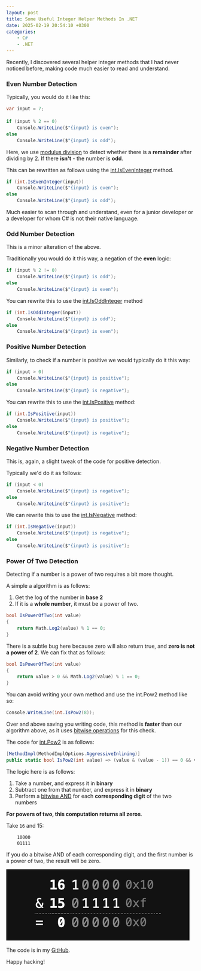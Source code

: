 ```yaml
---
layout: post
title: Some Useful Integer Helper Methods In .NET
date: 2025-02-19 20:54:10 +0300
categories:
    - C#
    - .NET
---
```


Recently, I discovered several helper integer methods that I had never noticed before, making code much easier to read and understand.

### Even Number Detection

Typically, you would do it like this:

```c#
var input = 7;

if (input % 2 == 0)
    Console.WriteLine($"{input} is even");
else
    Console.WriteLine($"{input} is odd");
```

Here, we use [modulus division](https://en.wikipedia.org/wiki/Modulo) to detect whether there is a **remainder** after dividing by 2. If there **isn't** - the number is **odd**.

This can be rewritten as follows using the [int.IsEvenInteger](https://learn.microsoft.com/en-us/dotnet/api/system.int32.iseveninteger?view=net-9.0) method.

```c#
if (int.IsEvenInteger(input))
    Console.WriteLine($"{input} is even");
else
    Console.WriteLine($"{input} is odd");
```

Much easier to scan through and understand, even for a junior developer or a developer for whom C# is not their native language.

### Odd Number Detection

This is a minor alteration of the above.

Traditionally you would do it this way, a negation of the **even** logic:

```c#
if (input % 2 != 0)
    Console.WriteLine($"{input} is odd");
else
    Console.WriteLine($"{input} is even");
```

You can rewrite this to use the [int.IsOddInteger](https://learn.microsoft.com/en-us/dotnet/api/system.int32.isoddinteger?view=net-9.0) method

```c#
if (int.IsOddInteger(input))
    Console.WriteLine($"{input} is odd");
else
    Console.WriteLine($"{input} is even");
```

### Positive Number Detection

Similarly, to check if a number is positive we would typically do it this way:

```c#
if (input > 0)
    Console.WriteLine($"{input} is positive");
else
    Console.WriteLine($"{input} is negative");
```

You can rewrite this to use the [int.IsPositive](https://learn.microsoft.com/en-us/dotnet/api/system.int32.ispositive?view=net-9.0) method:

```c#
if (int.IsPositive(input))
    Console.WriteLine($"{input} is positive");
else
    Console.WriteLine($"{input} is negative");
```

### Negative Number Detection

This is, again, a slight tweak of the code for positive detection.

Typically we'd do it as follows:

```c#
if (input < 0)
    Console.WriteLine($"{input} is negative");
else
    Console.WriteLine($"{input} is positive");
```

We can rewrite this to use the [int.IsNegative](https://learn.microsoft.com/en-us/dotnet/api/system.int32.isnegative?view=net-9.0) method:

```c#
if (int.IsNegative(input))
    Console.WriteLine($"{input} is negative");
else
    Console.WriteLine($"{input} is positive");
```

### Power Of Two Detection

Detecting if a number is a power of two requires a bit more thought.

A simple a algorithm is as follows:

1. Get the log of the number  in **base 2**
2. If it is a **whole number**, it must be a power of two.

```c#
bool IsPowerOfTwo(int value)
{
    return Math.Log2(value) % 1 == 0;
}
```

There is a subtle bug here because zero will also return true, and **zero is not a power of 2**. We can fix that as follows:

```c#
bool IsPowerOfTwo(int value)
{
    return value > 0 && Math.Log2(value) % 1 == 0;
}
```

You can avoid writing your own method and use the int.Pow2 method like so:

```c#
Console.WriteLine(int.IsPow2(8));
```

Over and above saving you writing code, this method is **faster** than our algorithm above, as it uses [bitwise operations](https://en.wikipedia.org/wiki/Bitwise_operation) for this check.

The code for [int.Pow2](https://learn.microsoft.com/en-us/dotnet/api/system.int32.ispow2?view=net-9.0) is as follows:

```c#
[MethodImpl(MethodImplOptions.AggressiveInlining)]
public static bool IsPow2(int value) => (value & (value - 1)) == 0 && value > 0;
```

The logic here is as follows:

1. Take a number, and express it in **binary**
2. Subtract one from that number, and express it in **binary**
3. Perform a [bitwise AND](https://learn.microsoft.com/en-us/cpp/cpp/bitwise-and-operator-amp?view=msvc-170) for each **corresponding digit** of the two numbers

**For powers of two, this computation returns all zeros**.

Take `16` and 15:

```plaintext
	10000
	01111
```

If you do a bitwise AND of each corresponding digit, and the first number is a power of two, the result will be zero.

![bitwise](../images/2025/02/bitwise.png)

The code is in my [GitHub](https://github.com/conradakunga/BlogCode/tree/master/2025-02-19%20-%20Integer%20Helpers).

Happy hacking!
